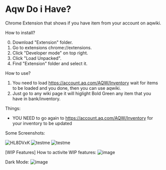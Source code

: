 # Aqw Do i Have? #
Chrome Extension that shows if you have item from your account on aqwiki.

How to install?

  0. Download "Extension" folder.
  1. Go to extensions chrome://extensions.
  2. Click "Developer mode" on top right.
  3. Click "Load Unpacked".
  4. Find "Extension" folder and select it.


How to use?

1. You need to load https://account.aq.com/AQW/Inventory wait for items to be loaded and you done, then you can use aqwiki.
2. Just go to any wiki page it will higlight Bold Green any item that you have in bank/inventory.


Things:
- YOU NEED to go again to https://account.aq.com/AQW/Inventory for your inventory to be updated


Some Screenshots:

![HL8DVxK](https://user-images.githubusercontent.com/49029552/199012445-ce4163e0-4896-4234-a02a-1daca6dad27b.png)
![testme](https://user-images.githubusercontent.com/49029552/199015685-18bf1494-98f7-4519-9fb7-7a269e02785a.png)
![testme](https://user-images.githubusercontent.com/49029552/199015906-450ab325-81da-4a95-b066-80b15264327b.png)

[WIP Features]
How to activite WIP features:
![image](https://user-images.githubusercontent.com/49029552/200137680-e5977280-d3a0-47cc-9000-5a3bceedc70f.png)

Dark Mode:
![image](https://user-images.githubusercontent.com/49029552/200137334-d19a31d5-90c6-4b97-afb0-40138f524437.png)

